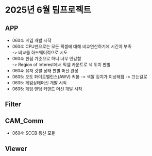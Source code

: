 # 2025년 6월 팀프로젝트
## APP
   - 0604: 게임 개발 시작
   - 0604: CPU만으로는 모든 픽셀에 대해 비교연산하기에 시간이 부족<br/>
   -> 비교를 하드웨어적으로 시도<br/>
   - 0604: 한점 기준으로 하니 너무 민감함<br/>
   -> Region of Interest에서 픽셀 카운트로 색 위치 판별<br/>
   - 0604: 유저 깃발 상태 판별 머신 완성<br/>
   - 0605: 오토 화이트벨런스(AWV) 켜봄
   -> 색깔 감지가 이상해짐
   -> 끄는걸로
   - 0605: 게임상태머신 개발 시작
   - 0605: 게임 랜덤 커맨드 머신 개발 시작

## Filter

## CAM_Comm
   - 0604: SCCB 통신 모듈
   
## Viewer